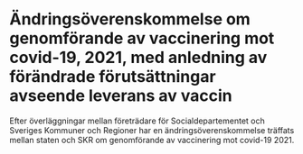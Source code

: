 # Ändringsöverenskommelse om genomförande av vaccinering mot covid-19, 2021, med anledning av förändrade förutsättningar avseende leverans av vaccin

Efter överläggningar mellan företrädare för Socialdepartementet och Sveriges Kommuner och Regioner har en ändringsöverenskommelse träffats mellan staten och SKR om genomförande av vaccinering mot covid\-19 2021\.
